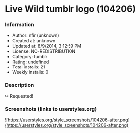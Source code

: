 # Live Wild tumblr logo (104206)

### Information
- Author: nfir (unknown)
- Created at: unknown
- Updated at: 8/9/2014, 3:12:59 PM
- License: NO-REDISTRIBUTION
- Category: tumblr
- Rating: undefined
- Total installs: 21
- Weekly installs: 0


### Description
✂ Requested!


### Screenshots (links to userstyles.org)
![https://userstyles.org/style_screenshots/104206-after.png](https://userstyles.org/style_screenshots/104206-after.png)


